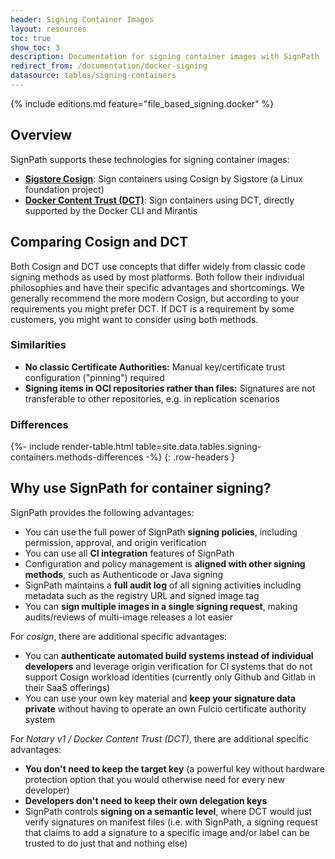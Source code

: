 ```yaml
---
header: Signing Container Images
layout: resources
toc: true
show_toc: 3
description: Documentation for signing container images with SignPath
redirect_from: /documentation/docker-signing
datasource: tables/signing-containers
---
```


{% include editions.md feature="file_based_signing.docker" %}

## Overview

SignPath supports these technologies for signing container images:

* **[Sigstore Cosign](/documentation/signing-containers/cosign)**: Sign containers using Cosign by Sigstore (a Linux foundation project)
* **[Docker Content Trust (DCT)](/documentation/signing-containers/docker-content-trust)**: Sign containers using DCT, directly supported by the Docker CLI and Mirantis 

## Comparing Cosign and DCT

Both Cosign and DCT use concepts that differ widely from classic code signing methods as used by most platforms. Both follow their individual philosophies and have their specific advantages and shortcomings. We generally recommend the more modern Cosign, but according to your requirements you might prefer DCT. If DCT is a requirement by some customers, you might want to consider using both methods.

### Similarities 

* **No classic Certificate Authorities:** Manual key/certificate trust configuration ("pinning") required
* **Signing items in OCI repositories rather than files:** Signatures are not transferable to other repositories, e.g. in replication scenarios

### Differences 

{%- include render-table.html table=site.data.tables.signing-containers.methods-differences -%}
{: .row-headers }

## Why use SignPath for container signing?

SignPath provides the following advantages:

* You can use the full power of SignPath **signing policies**, including permission, approval, and origin verification
* You can use all **CI integration** features of SignPath
* Configuration and policy management is **aligned with other signing methods**, such as Authenticode or Java signing
* SignPath maintains a **full audit log** of all signing activities including metadata such as the registry URL and signed image tag
* You can **sign multiple images in a single signing request**, making audits/reviews of multi-image releases a lot easier

For _cosign_, there are additional specific advantages:     

* You can **authenticate automated build systems instead of individual developers** and leverage origin verification for CI systems that do not support Cosign workload identities (currently only Github and Gitlab in their SaaS offerings)
* You can use your own key material and **keep your signature data private** without having to operate an own Fulcio certificate authority system

For _Notary v1 / Docker Content Trust (DCT)_, there are additional specific advantages:

* **You don't need to keep the target key** (a powerful key without hardware protection option that you would otherwise need for every new developer)
* **Developers don't need to keep their own delegation keys**
* SignPath controls **signing on a semantic level**, where DCT would just verify signatures on manifest files (i.e. with SignPath, a signing request that claims to add a signature to a specific image and/or label can be trusted to do just that and nothing else)




